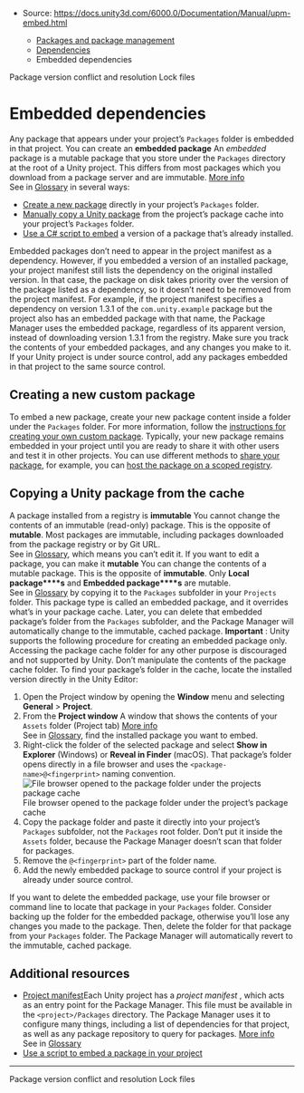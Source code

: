 * Source: https://docs.unity3d.com/6000.0/Documentation/Manual/upm-embed.html

  * [Packages and package management](https://docs.unity3d.com/6000.0/Documentation/Manual/PackagesList.html)
  * [Dependencies](https://docs.unity3d.com/6000.0/Documentation/Manual/dependencies-lp.html)
  * Embedded dependencies


[](https://docs.unity3d.com/6000.0/Documentation/Manual/upm-conflicts.html)
Package version conflict and resolution
[](https://docs.unity3d.com/6000.0/Documentation/Manual/upm-conflicts-auto.html)
Lock files
# Embedded dependencies
Any package that appears under your project’s `Packages` folder is embedded in that project. You can create an **embedded package** An _embedded_ package is a mutable package that you store under the `Packages` directory at the root of a Unity project. This differs from most packages which you download from a package server and are immutable. [More info](https://docs.unity3d.com/6000.0/Documentation/Manual/upm-concepts.html#Embedded)  
See in [Glossary](https://docs.unity3d.com/6000.0/Documentation/Manual/Glossary.html#Embeddedpackage) in several ways:
  * [Create a new package](https://docs.unity3d.com/6000.0/Documentation/Manual/upm-embed.html#embed-create) directly in your project’s `Packages` folder.
  * [Manually copy a Unity package](https://docs.unity3d.com/6000.0/Documentation/Manual/upm-embed.html#embed-cached) from the project’s package cache into your project’s `Packages` folder.
  * [Use a C# script to embed](https://docs.unity3d.com/6000.0/Documentation/Manual/upm-api.html#Embed) a version of a package that’s already installed.


Embedded packages don’t need to appear in the project manifest as a dependency. However, if you embedded a version of an installed package, your project manifest still lists the dependency on the original installed version. In that case, the package on disk takes priority over the version of the package listed as a dependency, so it doesn’t need to be removed from the project manifest. For example, if the project manifest specifies a dependency on version 1.3.1 of the `com.unity.example` package but the project also has an embedded package with that name, the Package Manager uses the embedded package, regardless of its apparent version, instead of downloading version 1.3.1 from the registry.
Make sure you track the contents of your embedded packages, and any changes you make to it. If your Unity project is under source control, add any packages embedded in that project to the same source control. 
## Creating a new custom package
To embed a new package, create your new package content inside a folder under the `Packages` folder. For more information, follow the [instructions for creating your own custom package](https://docs.unity3d.com/6000.0/Documentation/Manual/CustomPackages.html). 
Typically, your new package remains embedded in your project until you are ready to share it with other users and test it in other projects. You can use different methods to [share your package](https://docs.unity3d.com/6000.0/Documentation/Manual/cus-share.html), for example, you can [host the package on a scoped registry](https://docs.unity3d.com/6000.0/Documentation/Manual/upm-scoped-host.html).
## Copying a Unity package from the cache
A package installed from a registry is **immutable** You cannot change the contents of an immutable (read-only) package. This is the opposite of **mutable**. Most packages are immutable, including packages downloaded from the package registry or by Git URL.  
See in [Glossary](https://docs.unity3d.com/6000.0/Documentation/Manual/Glossary.html#Immutable), which means you can’t edit it. If you want to edit a package, you can make it **mutable** You can change the contents of a mutable package. This is the opposite of **immutable**. Only **Local package****s** and **Embedded package****s** are mutable.  
See in [Glossary](https://docs.unity3d.com/6000.0/Documentation/Manual/Glossary.html#Mutable) by copying it to the `Packages` subfolder in your `Projects` folder. This package type is called an embedded package, and it overrides what’s in your package cache. Later, you can delete that embedded package’s folder from the `Packages` subfolder, and the Package Manager will automatically change to the immutable, cached package.
**Important** : Unity supports the following procedure for creating an embedded package only. Accessing the package cache folder for any other purpose is discouraged and not supported by Unity. Don’t manipulate the contents of the package cache folder.
To find your package’s folder in the cache, locate the installed version directly in the Unity Editor:
  1. Open the Project window by opening the **Window** menu and selecting **General** > **Project**.
  2. From the **Project window** A window that shows the contents of your `Assets` folder (Project tab) [More info](https://docs.unity3d.com/6000.0/Documentation/Manual/ProjectView.html)  
See in [Glossary](https://docs.unity3d.com/6000.0/Documentation/Manual/Glossary.html#Projectwindow), find the installed package you want to embed.
  3. Right-click the folder of the selected package and select **Show in Explorer** (Windows) or **Reveal in Finder** (macOS). That package’s folder opens directly in a file browser and uses the `<package-name>@<fingerprint>` naming convention.
![File browser opened to the package folder under the projects package cache](https://docs.unity3d.com/6000.0/Documentation/uploads/Main/upm-embed.png) File browser opened to the package folder under the project’s package cache
  4. Copy the package folder and paste it directly into your project’s `Packages` subfolder, not the `Packages` root folder. Don’t put it inside the `Assets` folder, because the Package Manager doesn’t scan that folder for packages.
  5. Remove the `@<fingerprint>` part of the folder name.
  6. Add the newly embedded package to source control if your project is already under source control.


If you want to delete the embedded package, use your file browser or command line to locate that package in your `Packages` folder. Consider backing up the folder for the embedded package, otherwise you’ll lose any changes you made to the package. Then, delete the folder for that package from your `Packages` folder. The Package Manager will automatically revert to the immutable, cached package.
## Additional resources
  * [Project manifest](https://docs.unity3d.com/6000.0/Documentation/Manual/upm-manifestPrj.html)Each Unity project has a _project manifest_ , which acts as an entry point for the Package Manager. This file must be available in the `<project>/Packages` directory. The Package Manager uses it to configure many things, including a list of dependencies for that project, as well as any package repository to query for packages. [More info](https://docs.unity3d.com/6000.0/Documentation/Manual/upm-manifestPrj.html)  
See in [Glossary](https://docs.unity3d.com/6000.0/Documentation/Manual/Glossary.html#Projectmanifest)
  * [Use a script to embed a package in your project](https://docs.unity3d.com/6000.0/Documentation/Manual/upm-api.html#Embed)


* * *
[](https://docs.unity3d.com/6000.0/Documentation/Manual/upm-conflicts.html)
Package version conflict and resolution
[](https://docs.unity3d.com/6000.0/Documentation/Manual/upm-conflicts-auto.html)
Lock files

